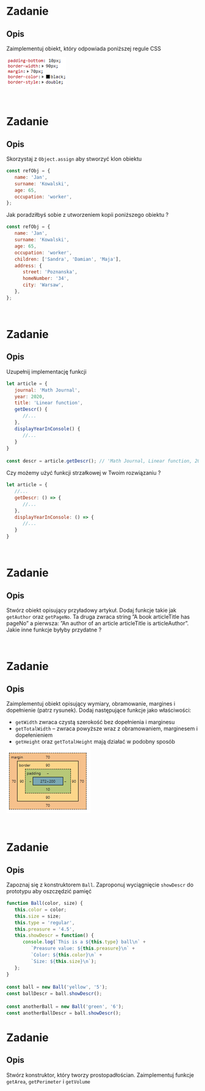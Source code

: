 
# Zadanie
## Opis

Zaimplementuj obiekt, który odpowiada poniższej regule CSS

![](../images/objects/css.png)

<br>

# Zadanie
## Opis
Skorzystaj z `Object.assign` aby stworzyć klon obiektu
```javascript
const refObj = {
   name: 'Jan',
   surname: 'Kowalski',
   age: 65,
   occupation: 'worker',
};
```
Jak poradziłbyś sobie z utworzeniem kopii poniższego obiektu ?

```javascript
const refObj = {
   name: 'Jan',
   surname: 'Kowalski',
   age: 65,
   occupation: 'worker',
   children: ['Sandra', 'Damian', 'Maja'],
   address: {
      street: 'Poznanska',
      homeNumber: '34',
      city: 'Warsaw',
   },
};
```
<br>

# Zadanie
## Opis
Uzupełnij implementację funkcji

```javascript
let article = {
   journal: 'Math Journal',
   year: 2020,
   title: 'Linear function',
   getDescr() {
      //...
   },
   displayYearInConsole() {
      //...
   }
}

const descr = article.getDescr(); // 'Math Journal, Linear function, 2020'
```
Czy możemy użyć funkcji strzałkowej w Twoim rozwiązaniu ?


```javascript
let article = {
   //...
   getDescr: () => {
      //...
   },
   displayYearInConsole: () => {
      //...
   }
}
```
<br>

# Zadanie
## Opis
Stwórz obiekt opisujący przyładowy artykuł. Dodaj funkcje takie jak `getAuthor` oraz `getPageNo`. Ta druga zwraca string ”A book articleTitle has pageNo” a pierwsza:
”An author of an article articleTitle is articleAuthor”. Jakie inne funkcje byłyby przydatne ?

<br>

# Zadanie
## Opis

Zaimplementuj obiekt opisujący wymiary, obramowanie, 
margines i dopełnienie (patrz rysunek). Dodaj następujące funkcje jako właściwości:
   - `getWidth` zwraca czystą szerokość bez dopełnienia i marginesu
   - `getTotalWidth` – zwraca powyższe wraz z obramowaniem, 
marginesem i dopełenieniem
   - `getHeight` oraz `getTotalHeight` mają działać w podobny sposób

![](../images/objects/boxModel.png)

<br>

# Zadanie
## Opis
Zapoznaj się z konstruktorem `Ball`. Zaproponuj wyciągnięcie `showDescr` do prototypu aby oszczędzić pamięć

```javascript
function Ball(color, size) {
   this.color = color;
   this.size = size;
   this.type = 'regular',
   this.preasure = '4.5',
   this.showDescr = function() {
      console.log(`This is a ${this.type} ball\n` +
         `Preasure value: ${this.preasure}\n` +
         `Color: ${this.color}\n` + 
         `Size: ${this.size}\n`);
   };
}

const ball = new Ball('yellow', '5');
const ballDescr = ball.showDescr();

const anotherBall = new Ball('green', '6');
const anotherBallDescr = ball.showDescr();
```

# Zadanie
## Opis
Stwórz konstruktor, który tworzy prostopadłościan. Zaimplementuj funkcje `getArea`, `getPerimeter` i `getVolume`

<br>